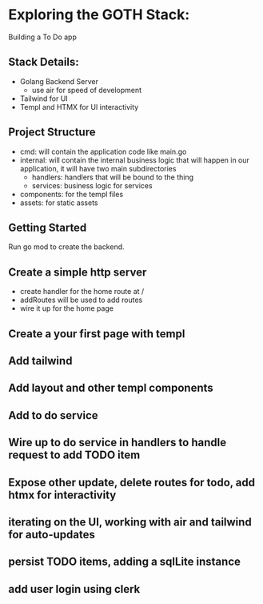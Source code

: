 # Exploring the GOTH Stack:

Building a To Do app

## Stack Details:

- Golang Backend Server
  - use air for speed of development
- Tailwind for UI
- Templ and HTMX for UI interactivity

## Project Structure

- cmd: will contain the application code like main.go
- internal: will contain the internal business logic that will happen in our application, it will have two main subdirectories
  - handlers: handlers that will be bound to the thing
  - services: business logic for services
- components: for the templ files
- assets: for static assets

## Getting Started

Run go mod to create the backend.

## Create a simple http server

- create handler for the home route at /
- addRoutes will be used to add routes
- wire it up for the home page

## Create a your first page with templ

## Add tailwind

## Add layout and other templ components

## Add to do service

## Wire up to do service in handlers to handle request to add TODO item

## Expose other update, delete routes for todo, add htmx for interactivity

## iterating on the UI, working with air and tailwind for auto-updates

## persist TODO items, adding a sqlLite instance

## add user login using clerk

